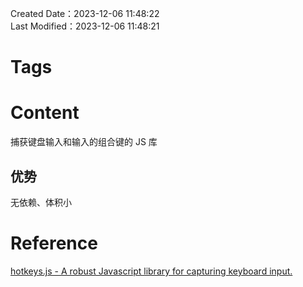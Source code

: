Created Date：2023-12-06 11:48:22  
Last Modified：2023-12-06 11:48:21

# Tags

# Content

捕获键盘输入和输入的组合键的 JS 库

## 优势

无依赖、体积小

# Reference

[hotkeys.js - A robust Javascript library for capturing keyboard input.](https://wangchujiang.com/hotkeys-js/)
